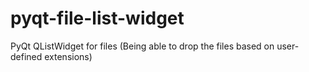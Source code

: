 # pyqt-file-list-widget
PyQt QListWidget for files (Being able to drop the files based on user-defined extensions)

